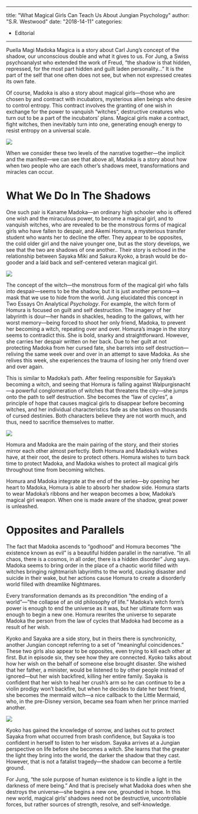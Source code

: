 
---
title: "What Magical Girls Can Teach Us About Jungian Psychology"
author: "S.R. Westwood"
date: "2018-14-11"
categories:
- Editorial
---

Puella Magi Madoka Magica is a story about Carl Jung’s concept of the shadow, our unconscious double and what it gives to us. For Jung, a Swiss psychoanalyst who extended the work of Freud, “the shadow is that hidden, repressed, for the most part hidden and guilt laden personality…” It is the part of the self that one often does not see, but when not expressed creates its own fate.

Of course, Madoka is also a story about magical girls—those who are chosen by and contract with incubators, mysterious alien beings who desire to control entropy. This contract involves the granting of one wish in exchange for the power to vanquish “witches”, destructive creatures who turn out to be a part of the incubators’ plans. Magical girls make a contract, fight witches, then inevitably turn into one, generating enough energy to resist entropy on a universal scale.

![](https://i0.wp.com/vrvblog.co/wp-content/uploads/2018/11/Screen-Shot-2018-11-13-at-10.11.45-AM.png?resize=1006%2C422&#038;ssl=1)

When we consider these two levels of the narrative together—the implicit and the manifest—we can see that above all, Madoka is a story about how when two people who are each other’s shadows meet, transformations and miracles can occur.

# What We Do In The Shadows

One such pair is Kaname Madoka—an ordinary high schooler who is offered one wish and the miraculous power, to become a magical girl, and to vanquish witches, who are revealed to be the monstrous forms of magical girls who have fallen to despair, and Akemi Homura, a mysterious transfer student who wants her to decline the offer. They appear to be opposites, the cold older girl and the naive younger one, but as the story develops, we see that the two are shadows of one another.. Their story is echoed in the relationship between Sayaka Miki and Sakura Kyoko, a brash would be do-gooder and a laid back and self-centered veteran magical girl.

![](https://i0.wp.com/vrvblog.co/wp-content/uploads/2018/11/Screen-Shot-2018-11-13-at-10.22.37-AM.png?resize=1008%2C566&#038;ssl=1)

The concept of the witch—the monstrous form of the magical girl who falls into despair—seems to be the shadow, but it is just another persona—a mask that we use to hide from the world. Jung elucidated this concept in Two Essays On Analytical *Psychology*. For example, the witch form of Homura is focused on guilt and self destruction. The imagery of her labyrinth is dour—her hands in shackles, heading to the gallows, with her worst memory—being forced to shoot her only friend, Madoka, to prevent her becoming a witch, repeating over and over. Homura’s image in the story seems to contradict this. She is bold, snarky and straightforward. However, she carries her despair written on her back. Due to her guilt at not protecting Madoka from her cursed fate, she barrels into self destruction—reliving the same week over and over in an attempt to save Madoka. As she relives this week, she experiences the trauma of losing her only friend over and over again. 

This is similar to Madoka’s path. After feeling responsible for Sayaka’s becoming a witch, and seeing that Homura is falling against Walpurgisnacht—a powerful conglomeration of witches that threatens the city—she jumps onto the path to self destruction. She becomes the “law of cycles”, a principle of hope that causes magical girls to disappear before becoming witches, and her individual characteristics fade as she takes on thousands of cursed destinies. Both characters believe they are not worth much, and thus, need to sacrifice themselves to matter.

![](https://i1.wp.com/vrvblog.co/wp-content/uploads/2018/11/Screen-Shot-2018-11-13-at-10.25.46-AM.png?resize=1005%2C564&#038;ssl=1)

Homura and Madoka are the main pairing of the story, and their stories mirror each other almost perfectly. Both Homura and Madoka’s wishes have, at their root, the desire to protect others. Homura wishes to turn back time to protect Madoka, and Madoka wishes to protect all magical girls throughout time from becoming witches.

Homura and Madoka integrate at the end of the series—by opening her heart to Madoka, Homura is able to absorb her shadow side. Homura starts to wear Madoka’s ribbons and her weapon becomes a bow, Madoka’s magical girl weapon. When one is made aware of the shadow, great power is unleashed.

# Opposites and Parallels

The fact that Madoka ascends to “godhood” and Homura becomes “the existence known as evil” is a beautiful hidden parallel in the narrative. “In all chaos, there is a cosmos, in all order, there is a hidden disorder” Jung says. Madoka seems to bring order in the place of a chaotic world filled with witches bringing nightmarish labyrinths to the world, causing disaster and suicide in their wake, but her actions cause Homura to create a disorderly world filled with dreamlike Nightmares. 

Every transformation demands as its precondition &#8220;the ending of a world&#8221;—”the collapse of an old philosophy of life.” Madoka’s witch form’s power is enough to end the universe as it was, but her ultimate form was enough to begin a new one. Homura rewrites the universe to separate Madoka the person from the law of cycles that Madoka had become as a result of her wish.

Kyoko and Sayaka are a side story, but in theirs there is synchronicity, another Jungian concept referring to a set of “meaningful coincidences.” These two girls also appear to be opposites, even trying to kill each other at first. But in episode six, they see how they are connected. Kyoko talks about how her wish on the behalf of someone else brought disaster. She wished that her father, a minister, would be listened to by other people instead of ignored—but her wish backfired, killing her entire family. Sayaka is confident that her wish to heal her crush’s arm so he can continue to be a violin prodigy won’t backfire, but when he decides to date her best friend, she becomes the mermaid witch—a nice callback to the Little Mermaid, who, in the pre-Disney version, became sea foam when her prince married another.

![](https://i2.wp.com/vrvblog.co/wp-content/uploads/2018/11/Screen-Shot-2018-11-13-at-10.13.51-AM.png?resize=1009%2C427&#038;ssl=1)

Kyoko has gained the knowledge of sorrow, and lashes out to protect Sayaka from what occurred from brash confidence, but Sayaka is too confident in herself to listen to her wisdom. Sayaka arrives at a Jungian perspective on life before she becomes a witch. She learns that the greater the light they bring into the world, the darker the shadow that they cast. However, that is not a fatalist tragedy—the shadow can become a fertile ground.

For Jung, &#8220;the sole purpose of human existence is to kindle a light in the darkness of mere being.&#8221; And that is precisely what Madoka does when she destroys the universe—she begins a new one, grounded in hope. In this new world, magical girls&#8217; shadows need not be destructive, uncontrollable forces, but rather sources of strength, resolve, and self-knowledge.
